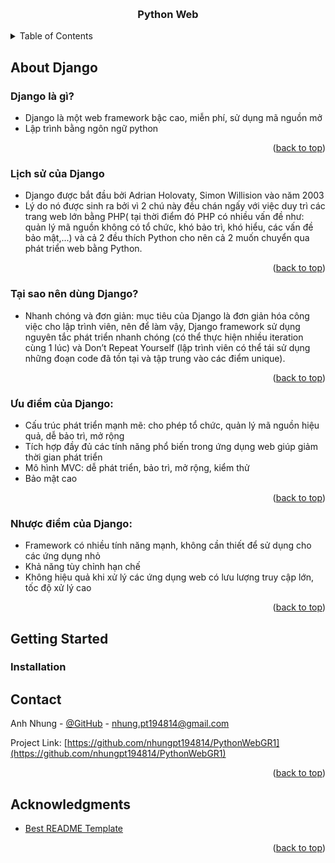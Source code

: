 
<a name="readme-top"></a>

<br />
<div align="center">
  <h3 align="center">Python Web</h3>
</div>


<!-- TABLE OF CONTENTS -->
<details>
  <summary>Table of Contents</summary>
  <ol>
    <li>
      <a href="#About-Django">About Django</a>
      <ul>
        <li><a href="#Django-la-gi">Django là gì?</a></li>
        <li><a href="#Lịch-sử-của-Django ">Lịch sử của Django</a></li>
        <li><a href="#Tại-sao-nên-dùng-Django?">Tại sao nên dùng Django?</a></li>
        <li><a href="#Ưu-điểm-của-Django">Ưu điểm của Django</a></li>
        <li><a href="#Nhược-điểm-của-Django">Nhược điểm của Django</a></li>
      </ul>
    </li>
    <li>
      <a href="#getting-started">Getting Started</a>
      <ul>
        <li><a href="#installation">Installation</a></li>
      </ul>
    </li>
    <li><a href="#acknowledgments">Acknowledgments</a></li>
  </ol>
</details>



<!-- ABOUT THE PROJECT -->
## About Django
### Django là gì?
* Django là một web framework bậc cao, miễn phí, sử dụng mã nguồn mở 
* Lập trình bằng ngôn ngữ python 

<p align="right">(<a href="#readme-top">back to top</a>)</p>

### Lịch sử của Django 
* Django được bắt đầu bởi Adrian Holovaty, Simon Willision vào năm 2003 
* Lý do nó được sinh ra bởi vì 2 chú này đều chán ngấy với việc duy trì các trang web lớn bằng PHP( tại thời điểm đó PHP có nhiều vấn đề như: quản lý mã nguồn không có tổ chức, khó bảo trì, khó hiểu, các vấn đề bảo mật,...) và cả 2 đều thích Python cho nên cả 2 muốn chuyển qua phát triển web bằng Python. 

<p align="right">(<a href="#readme-top">back to top</a>)</p>

### Tại sao nên dùng Django? 
* Nhanh chóng và đơn giản: mục tiêu của Django là đơn giản hóa công việc cho lập trình viên, nên để làm vậy, Django framework sử dụng nguyên tắc phát triển nhanh chóng (có thể thực hiện nhiều iteration cùng 1 lúc) và Don’t Repeat Yourself (lập trình viên có thể tái sử dụng những đoạn code đã tồn tại và tập trung vào các điểm unique). 

<p align="right">(<a href="#readme-top">back to top</a>)</p>

### Ưu điểm của Django: 

* Cấu trúc phát triển mạnh mẽ: cho phép tổ chức, quản lý mã nguồn hiệu quả, dễ bảo trì, mở rộng 
* Tích hợp đầy đủ các tính năng phổ biến trong ứng dụng web giúp giảm thời gian phát triển
* Mô hình MVC: dễ phát triển, bảo trì, mở rộng, kiểm thử 
* Bảo mật cao  

<p align="right">(<a href="#readme-top">back to top</a>)</p>

### Nhược điểm của Django: 

* Framework có nhiều tính năng mạnh, không cần thiết để sử dụng cho các ứng dụng nhỏ 
* Khả năng tùy chỉnh hạn chế  
* Không hiệu quả khi xử lý các ứng dụng web có lưu lượng truy cập lớn, tốc độ xử lý cao 

<p align="right">(<a href="#readme-top">back to top</a>)</p>

<!-- GETTING STARTED -->
## Getting Started

### Installation


<!-- CONTACT -->
## Contact

Anh Nhung - [@GitHub](https://github.com/nhungpt194814) - nhung.pt194814@gmail.com

Project Link: [https://github.com/nhungpt194814/PythonWebGR1](https://github.com/nhungpt194814/PythonWebGR1)

<p align="right">(<a href="#readme-top">back to top</a>)</p>

<!-- ACKNOWLEDGMENTS -->
## Acknowledgments

* [Best README Template](https://github.com/othneildrew/Best-README-Template/blob/master/README.md?plain=1)

<p align="right">(<a href="#readme-top">back to top</a>)</p>
